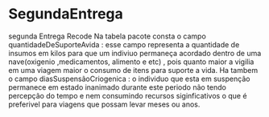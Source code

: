# SegundaEntrega
segunda Entrega Recode
Na tabela pacote consta o campo quantidadeDeSuporteAvida : esse campo representa a quantidade de insumos em kilos para que um indiviuo permaneça acordado dentro de uma nave(oxigenio ,medicamentos, alimento e etc) , pois quanto maior a  vigilia em uma viagem maior o consumo de itens para suporte a vida.
Ha tambem o campo diasSuspensãoCriogenica : o individuo que esta em suspenção permanece em estado inanimado durante este periodo não tendo percepção do tempo e nem consumindo recursos siginficativos o que é preferivel para viagens que possam levar meses ou anos. 



